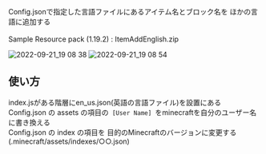 Config.jsonで指定した言語ファイルにあるアイテム名とブロック名を ほかの言語に追加する
<br>
<br>
Sample Resource pack (1.19.2) : ItemAddEnglish.zip

![2022-09-21_19 08 38](https://user-images.githubusercontent.com/77374813/191485778-321bbc23-118a-4a9b-b08a-66a8877da22e.png)
![2022-09-21_19 08 54](https://user-images.githubusercontent.com/77374813/191485793-bcfd75ef-e38c-41c3-9e61-70b279010536.png)
## 使い方
index.jsがある階層にen_us.json(英語の言語ファイル)を設置にある
<br>
Config.json の assets の項目の`  [User Name]  `をminecraftを自分のユーザー名に書き換える
<br>
Config.json の index の項目を 目的のMinecraftのバージョンに変更する(.minecraft/assets/indexes/○○.json)
<br>
